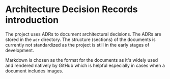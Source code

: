 # Architecture Decision Records introduction

The project uses ADRs to document architectural decisions. The ADRs are stored in the `adr` directory. The structure
(sections) of the documents is currently not standardized as the project is still in the early stages of development.

Markdown is chosen as the format for the documents as it's widely used and rendered natively by GitHub which is helpful
especially in cases when a document includes images.

